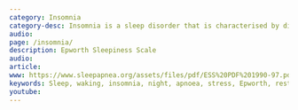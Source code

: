 ```yaml
---
category: Insomnia
category-desc: Insomnia is a sleep disorder that is characterised by difficulty falling and/or staying asleep. People with insomnia have one or more of the following symptoms - Difficulty falling asleep; waking up often during the night and having trouble going back to sleep; or waking too early. There can be many causes of sleep problems. Sleep problems can be caused by physical illness, emotional factors or lifestyle factors such as too much coffee or tea, environmental factors like noisy streets, overcrowding or pollution or by a sleep disorder, such as sleep apnoea
audio: 
page: /insomnia/
description: Epworth Sleepiness Scale
audio: 
article: 
www: https://www.sleepapnea.org/assets/files/pdf/ESS%20PDF%201990-97.pdf
keywords: Sleep, waking, insomnia, night, apnoea, stress, Epworth, restriction, audio, questionnaire, sleep hygiene, sleep problem, sleep restriction
youtube:
--- 
```


